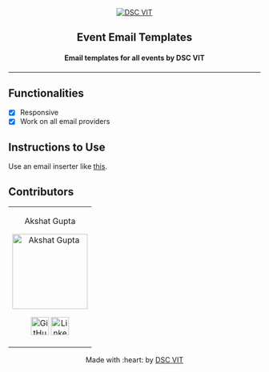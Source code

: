<p align="center">
<a href="https://dscvit.com">
	<img src="https://user-images.githubusercontent.com/30529572/92081025-fabe6f00-edb1-11ea-9169-4a8a61a5dd45.png" alt="DSC VIT"/>
</a>
	<h2 align="center"> Event Email Templates </h2>
	<h4 align="center"> Email templates for all events by DSC VIT<h4>
</p>

---

## Functionalities
- [x]  Responsive
- [x]  Work on all email providers

## Instructions to Use
Use an email inserter like [this](https://chrome.google.com/webstore/detail/html-inserter-for-gmail/lkdchkblgffcinmodbodlkclphfldkll?hl=en).

## Contributors

<table>
<tr align="center">
<td>

Akshat Gupta
<p align="center">
<img src = "https://avatars1.githubusercontent.com/u/33231334?s=460&u=65c0c41d573a565d23ae705aea25cc8f7231d996&v=4" width="150" height="150" alt="Akshat Gupta">
</p>
<p align="center">
<a href = "https://github.com/akshatvg"><img src = "http://www.iconninja.com/files/241/825/211/round-collaboration-social-github-code-circle-network-icon.svg" width="36" height = "36" alt="GitHub"/></a>
<a href = "https://www.linkedin.com/in/akshatvg/">
<img src = "http://www.iconninja.com/files/863/607/751/network-linkedin-social-connection-circular-circle-media-icon.svg" width="36" height="36" alt="LinkedIn"/>
</a>
</p>
</td>
</tr>
  </table>
  

<p align="center">
	Made with :heart: by <a href="https://dscvit.com">DSC VIT</a>
</p>

